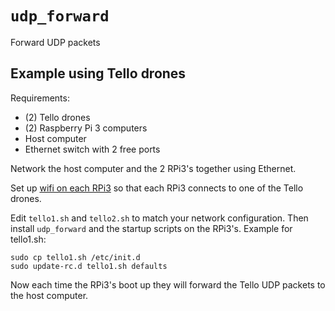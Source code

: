 # `udp_forward`

Forward UDP packets

## Example using Tello drones

Requirements:
* (2) Tello drones
* (2) Raspberry Pi 3 computers
* Host computer
* Ethernet switch with 2 free ports

Network the host computer and the 2 RPi3's together using Ethernet.

Set up [wifi on each RPi3](https://www.raspberrypi.org/documentation/configuration/wireless/wireless-cli.md)
so that each RPi3 connects to one of the Tello drones.

Edit `tello1.sh` and `tello2.sh` to match your network configuration.
Then install `udp_forward` and the startup scripts on the RPi3's.
Example for tello1.sh:

~~~
sudo cp tello1.sh /etc/init.d
sudo update-rc.d tello1.sh defaults
~~~ 

Now each time the RPi3's boot up they will forward the Tello UDP packets
to the host computer.